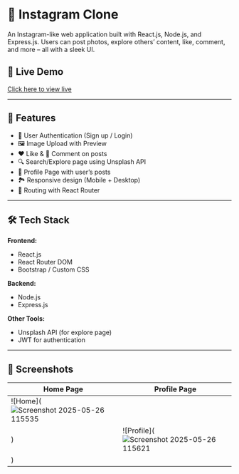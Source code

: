 # 📸 Instagram Clone

An Instagram-like web application built with React.js, Node.js, and Express.js. Users can post photos, explore others’ content, like, comment, and more – all with a sleek UI.

## 🔗 Live Demo
[Click here to view live](https://instagram-clone-bice-six.vercel.app/login)

---

## 🚀 Features

- 🔐 User Authentication (Sign up / Login)
- 🖼️ Image Upload with Preview
- ❤️ Like & 💬 Comment on posts
- 🔍 Search/Explore page using Unsplash API
- 🧑 Profile Page with user’s posts
- 🏞️ Responsive design (Mobile + Desktop)
- 🧭 Routing with React Router

---

## 🛠️ Tech Stack

**Frontend:**
- React.js
- React Router DOM
- Bootstrap / Custom CSS

**Backend:**
- Node.js
- Express.js

**Other Tools:**
- Unsplash API (for explore page)
- JWT for authentication

---

## 📸 Screenshots

| Home Page | Profile Page |
|-----------|---------------|
| ![Home](![Screenshot 2025-05-26 115535](https://github.com/user-attachments/assets/bfbe133b-100f-4082-9758-018a882396b9)
) | ![Profile](![Screenshot 2025-05-26 115621](https://github.com/user-attachments/assets/e0b95fda-8421-457a-8f05-aba608afdcfc)
) |


